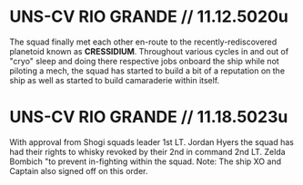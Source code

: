 # UNS-CV RIO GRANDE // 11.12.5020u
The squad finally met each other en-route to the recently-rediscovered planetoid known as **CRESSIDIUM**. Throughout various cycles in and out of "cryo" sleep and doing there respective jobs onboard the ship while not piloting a mech, the squad has started to build a bit of a reputation on the ship as well as started to build camaraderie within itself.

# UNS-CV RIO GRANDE // 11.18.5023u
With approval from Shogi squads leader 1st LT. Jordan Hyers the squad has had their rights to whisky revoked by their 2nd in command 2nd LT. Zelda Bombich "to prevent in-fighting within the squad. Note: The ship XO and Captain also signed off on this order.
